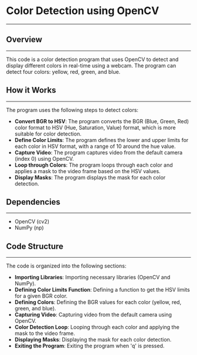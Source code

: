 # Color Detection using OpenCV
-------------------------------

## Overview
-----------

This code is a color detection program that uses OpenCV to detect and display different colors in real-time using a webcam. The program can detect four colors: yellow, red, green, and blue.

## How it Works
----------------

The program uses the following steps to detect colors:

* **Convert BGR to HSV**: The program converts the BGR (Blue, Green, Red) color format to HSV (Hue, Saturation, Value) format, which is more suitable for color detection.
* **Define Color Limits**: The program defines the lower and upper limits for each color in HSV format, with a range of 10 around the hue value.
* **Capture Video**: The program captures video from the default camera (index 0) using OpenCV.
* **Loop through Colors**: The program loops through each color and applies a mask to the video frame based on the HSV values.
* **Display Masks**: The program displays the mask for each color detection.


## Dependencies
--------------

* OpenCV (cv2)
* NumPy (np)

## Code Structure
-----------------

The code is organized into the following sections:

* **Importing Libraries**: Importing necessary libraries (OpenCV and NumPy).
* **Defining Color Limits Function**: Defining a function to get the HSV limits for a given BGR color.
* **Defining Colors**: Defining the BGR values for each color (yellow, red, green, and blue).
* **Capturing Video**: Capturing video from the default camera using OpenCV.
* **Color Detection Loop**: Looping through each color and applying the mask to the video frame.
* **Displaying Masks**: Displaying the mask for each color detection.
* **Exiting the Program**: Exiting the program when 'q' is pressed.